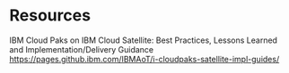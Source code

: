 # Resources

IBM Cloud Paks on IBM Cloud Satellite: Best Practices, Lessons Learned and Implementation/Delivery Guidance https://pages.github.ibm.com/IBMAoT/i-cloudpaks-satellite-impl-guides/
